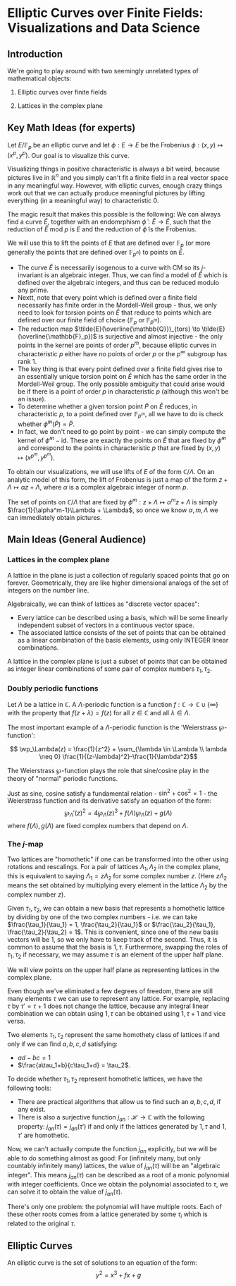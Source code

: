 # Elliptic Curves over Finite Fields: Visualizations and Data Science

## Introduction

We're going to play around with two seemingly unrelated types of mathematical objects:

1. Elliptic curves over finite fields

2. Lattices in the complex plane

## Key Math Ideas (for experts)

Let $E/\mathbb{F}_p$ be an elliptic curve and let $\phi : E \to E$ be the Frobenius $\phi: (x,y)\mapsto (x^p,y^p)$.
Our goal is to visualize this curve.

Visualizing things in positive characteristic is always a bit weird, because  pictures live in $\mathbb{R}^n$ and you simply can't fit a finite field in a real vector space in any meaningful way.
However, with elliptic curves, enough crazy things work out that we can actually produce meaningful pictures by lifting everything (in a meaningful way) to characteristic 0.

The magic result that makes this possible is the following: We can always find a curve $\tilde{E}$, together with an endomrphism $\tilde{\phi}: \tilde{E}\to \tilde{E}$, such that the reduction of $\tilde{E}$ mod $p$ is $E$ and the reduction of $\tilde{\phi}$ is the Frobenius.

We will use this to lift the points of $E$ that are defined over $\mathbb{F}_p$ (or more generally the points that are defined over $\mathbb{F}_{p^n}$) to points on $\tilde{E}$.

* The curve $\tilde{E}$ is necessarily isogenous to a curve with CM so its $j$-invariant is an algebraic integer. Thus, we can find a model of $\tilde{E}$ which is defined over the algebraic integers, and thus can be reduced modulo any prime. 
* Nextt, note that every point which is defined over a finite field necessarily has finite order in the Mordell-Weil group - thus, we only need to look for torsion points on $\tilde{E}$ that reduce to points which are defined over our finite field of choice ($\mathbb{F}_p$ or $\mathbb{F}_{p^m}$).
*  The reduction map $\tilde{E}(\overline{\mathbb{Q}})_{tors} \to \tilde{E}(\overline{\mathbb{F}_p})$ is surjective and almost injective - the only points in the kernel are points of order $p^m$, because elliptic curves in characteristic $p$ either have no points of order $p$ or the $p^\infty$ subgroup has rank 1. 
* The key thing is that every point defined over a finite field gives rise to an essentially unique torsion point on $\tilde{E}$ which has the same order in the Mordell-Weil group. The only possible ambiguity that could arise would be if there is a point of order $p$ in characteristic $p$ (although this won't be an issue).
* To determine whether a given torsion point $\tilde{P}$ on $\tilde{E}$ reduces, in characteristic $p$, to a point defined over $\mathbb{F}_{p^m}$, all we have to do is check whether $\tilde{\phi}^m(\tilde{P}) = \tilde{P}$.
* In fact, we don't need to go point by point - we can simply compute the kernel of $\tilde{\phi}^m - \mathrm{id}$. These are exactly the points on $\tilde{E}$ that are fixed by $\tilde{\phi}^m$ and correspond to the points in characteristic $p$ that are fixed by $(x,y)\mapsto (x^{p^m},y^{p^m})$.

To obtain our visualizations, we will use lifts of $E$ of the form $\mathbb{C}/\Lambda$. On an analytic model of this form, the lift of Frobenius is just a map of the form $z+\Lambda \mapsto \alpha z + \Lambda$, where $\alpha$ is a complex algebraic integer of norm $p$.

The set of points on $\mathbb{C}/\Lambda$ that are fixed by $\tilde{\phi}^m : z+\Lambda \mapsto \alpha^m z + \Lambda$ is simply $\frac{1}{\alpha^m-1}\Lambda + \Lambda$, so once we know $\alpha, m,\Lambda$ we can immediately obtain pictures.



## Main Ideas (General Audience)

### Lattices in the complex plane

A lattice in the plane is just a collection of regularly spaced points that go on forever.
Geometrically, they are like higher dimensional analogs of the set of integers on the number line.

Algebraically, we can think of lattices as "discrete vector spaces":
* Every lattice can be described using a basis, which will be some linearly independent subset of vectors in a continuous vector space.
* The associated lattice consists of the set of points that can be obtained as a linear combination of the basis elements, using only INTEGER linear combinations.
  
A lattice in the complex plane is just a subset of points that can be obtained as integer linear combinations of some pair of complex numbers $\tau_1, \tau_2$.

### Doubly periodic functions

Let $\Lambda$ be a lattice in $\mathbb{C}$.
A $\Lambda$-periodic function is a function $f : \mathbb{C} \to \mathbb{C} \cup \{ \infty\}$ 
with the property that $f(z+\lambda) = f(z)$ for all $z \in \mathbb{C}$ and all $\lambda \in \Lambda$.

The most important example of a $\Lambda$-periodic function is the 'Weierstrass $\wp$-function':

$$ \wp_\Lambda(z) = \frac{1}{z^2} + \sum_{\lambda \in \Lambda \\ lambda \neq 0} \frac{1}{(z-\lambda)^2}-\frac{1}{\lambda^2}$$

The Weierstrass $\wp$-function plays the role that sine/cosine play in the theory of "normal" periodic functions.

Just as sine, cosine satisfy a fundamental relation - $\sin^2 +\cos^2 = 1$ - the Weierstrass function and its derivative satisfy an equation of the form:
$$\wp_\Lambda'(z)^2 = 4\wp_\Lambda(z)^3 + f(\Lambda) \wp_\Lambda(z) + g(\Lambda) $$
where $f(\Lambda), g(\Lambda)$ are fixed complex numbers that depend on $\Lambda$.


### The $j$-map
Two lattices are "homothetic" if one can be transformed into the other using rotations and rescalings. For a pair of lattices $\Lambda_1, \Lambda_2$ in the complex plane, this is equivalent to saying $\Lambda_1 = z \Lambda_2$ for some complex number $z$.
(Here $z \Lambda_2$ means the set obtained by multiplying every element in the lattice $\Lambda_2$ by the complex number $z$).

Given $\tau_1, \tau_2$, we can obtain a new basis that represents a homothetic lattice by dividing by one of the two complex numbers - i.e. we can take $\frac{\tau_1}{\tau_1} = 1, \frac{\tau_2}{\tau_1}$ or $\frac{\tau_2}{\tau_1}, \frac{\tau_2}{\tau_2} = 1$. This is convenient, since one of the new basis vectors will be 1, so we only have to keep track of the second. Thus, it is common to assume that the basis is $1,\tau$. Furthermore, swapping the roles of $\tau_1, \tau_2$ if necessary, we may assume $\tau$ is an element of the upper half plane.

We will view points on the upper half plane as representing lattices in the complex plane.

Even though we've eliminated a few degrees of freedom, there are still many elements $\tau$ we can use to represent any lattice. For example, replacing $\tau$ by $\tau' = \tau+1$ does not change the lattice, because any integral linear combination we can obtain using $1, \tau$ can be obtained using $1,\tau+1$ and vice versa.

Two elements $\tau_1, \tau_2$ represent the same homothety class of lattices if and only if we can find $a,b, c, d$ satisfying:
* $ad-bc = 1$
* $\frac{a\tau_1+b}{c\tau_1+d} = \tau_2$.

To decide whether $\tau_1, \tau_2$ represent homothetic lattices, we have the following tools:
* There are practical algorithms that allow us to find such an $a,b,c,d$, if any exist.
* There is also a surjective function $j_{an}: \mathcal{H}\to \mathbb{C}$ with the following property:
$j_{an}(\tau) = j_{an}(\tau')$ if and only if the lattices generated by $1,\tau$ and $1,\tau'$ are homothetic.

Now, we can't actually compute the function $j_{an}$ explicitly, but we will be able to do something almost as good:
For (infinitely many, but only countably infinitely many) lattices, the value of $j_{an}(\tau)$ will be an "algebraic integer". This means $j_{an}(\tau)$ can be described as a root of a monic polynomial with integer coefficients.
Once we obtain the polynomial associated to $\tau$, we can solve it to obtain the value of $j_{an}(\tau)$.

There's only one problem: the polynomial will have multiple roots. Each of these other roots comes from a lattice generated by some $\tau_i$ which is related to the original $\tau$.


## Elliptic Curves

An elliptic curve is the set of solutions to an equation of the form:
$$ y^2 = x^3 + fx + g$$

